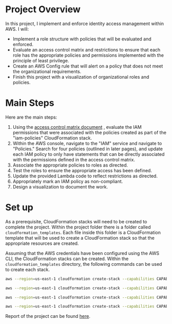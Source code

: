 # Project Overview
In this project, I implement and enforce identity access management within AWS. I will:
- Implement a role structure with policies that will be evaluated and enforced.
- Evaluate an access control matrix and restrictions to ensure that each role has the appropriate policies and permissions implemented with the principle of least privilege.
- Create an AWS Config rule that will alert on a policy that does not meet the organizational requirements.
- Finish this project with a visualization of organizational roles and policies.

# Main Steps
Here are the main steps:
1. Using the [access control matrix document](./Access_Control_Matrix.xlsx) , evaluate the IAM permissions that were associated with the policies created as part of the "iam-policies" CloudFormation stack.
2. Within the AWS console, navigate to the "IAM" service and navigate to "Policies." Search for four policies (outlined in later pages), and update each IAM policy to only have statements that can be directly associated with the permissions defined in the access control matrix.
3. Associate the appropriate policies to roles as directed.
4. Test the roles to ensure the appropriate access has been defined.
5. Update the provided Lambda code to reflect restrictions as directed.
6. Appropriately mark an IAM policy as non-compliant.
7. Design a visualization to document the work.

# Set up
As a prerequisite, CloudFormation stacks will need to be created to complete the project. Within the project folder there is a folder called `cloudformation_templates`. Each file inside this folder is a CloudFormation template that will be used to create a CloudFormation stack so that the appropriate resources are created.

Assuming that the AWS credentials have been configured using the AWS CLI, the CloudFormation stacks can be created. Within the `cloudformation_templates` directory, the following commands can be used to create each stack.
```bash
aws --region=us-east-1 cloudformation create-stack --capabilities CAPABILITY_IAM CAPABILITY_NAMED_IAM CAPABILITY_AUTO_EXPAND --stack-name iam-roles --template-body file://iam_roles.yml
```

```bash
aws --region=us-east-1 cloudformation create-stack --capabilities CAPABILITY_IAM CAPABILITY_NAMED_IAM CAPABILITY_AUTO_EXPAND --stack-name iam-policies --template-body file://iam_policies.yml
```

```bash
aws --region=us-east-1 cloudformation create-stack --capabilities CAPABILITY_IAM CAPABILITY_NAMED_IAM CAPABILITY_AUTO_EXPAND --stack-name config-deps --template-body file://config_dependencies.yml
```

```bash
aws --region=us-east-1 cloudformation create-stack --capabilities CAPABILITY_IAM CAPABILITY_NAMED_IAM CAPABILITY_AUTO_EXPAND --stack-name resources --template-body file://resources.yml
```

Report of the project can be found [here](./enterprise-identity-and-access-control.pdf).
